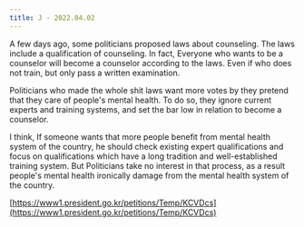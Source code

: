 ```yaml
---
title: J - 2022.04.02
---
```


A few days ago, some politicians proposed laws about counseling. The laws include a qualification of counseling. In fact, Everyone who wants to be a counselor will become a counselor according to the laws. Even if who does not train, but only pass a written examination. 

Politicians who made the whole shit laws want more votes by they pretend that they care of people's mental health. To do so, they ignore current experts and training systems, and set the bar low in relation to become a counselor. 

I think, If someone wants that more people benefit from mental health system of the country, he should check existing expert qualifications and focus on qualifications which have a long tradition and well-established training system. But Politicians take no interest in that process, as a result people's mental health ironically damage from the mental health system of the country.

[https://www1.president.go.kr/petitions/Temp/KCVDcs](https://www1.president.go.kr/petitions/Temp/KCVDcs)